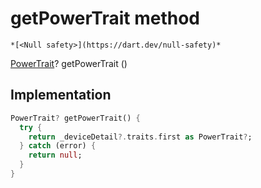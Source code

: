 


# getPowerTrait method




    *[<Null safety>](https://dart.dev/null-safety)*




[PowerTrait](../../traits_trait_based_device_screen/PowerTrait-class.md)? getPowerTrait
()








## Implementation

```dart
PowerTrait? getPowerTrait() {
  try {
    return _deviceDetail?.traits.first as PowerTrait?;
  } catch (error) {
    return null;
  }
}
```








